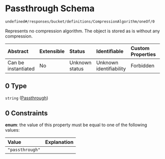 # Passthrough Schema

```txt
undefined#/responses/bucket/definitions/CompressionAlgorithm/oneOf/0
```

Represents no compression algorithm. The object is stored as is without any compression.

| Abstract            | Extensible | Status         | Identifiable            | Custom Properties | Additional Properties | Access Restrictions | Defined In                                                                     |
| :------------------ | :--------- | :------------- | :---------------------- | :---------------- | :-------------------- | :------------------ | :----------------------------------------------------------------------------- |
| Can be instantiated | No         | Unknown status | Unknown identifiability | Forbidden         | Allowed               | none                | [okp4-objectarium.json\*](schema/okp4-objectarium.json "open original schema") |

## 0 Type

`string` ([Passthrough](okp4-objectarium-responses-bucketresponse-definitions-compressionalgorithm-oneof-passthrough.md))

## 0 Constraints

**enum**: the value of this property must be equal to one of the following values:

| Value           | Explanation |
| :-------------- | :---------- |
| `"passthrough"` |             |
